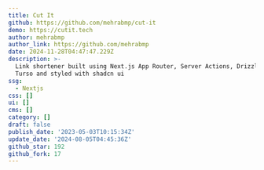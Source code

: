 ```yaml
---
title: Cut It
github: https://github.com/mehrabmp/cut-it
demo: https://cutit.tech
author: mehrabmp
author_link: https://github.com/mehrabmp
date: 2024-11-28T04:47:47.229Z
description: >-
  Link shortener built using Next.js App Router, Server Actions, Drizzle ORM,
  Turso and styled with shadcn ui
ssg:
  - Nextjs
css: []
ui: []
cms: []
category: []
draft: false
publish_date: '2023-05-03T10:15:34Z'
update_date: '2024-08-05T04:45:36Z'
github_star: 192
github_fork: 17
---
```

